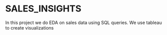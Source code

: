# SALES_INSIGHTS
In this project we do EDA on sales data using SQL queries. We use tableau to create visualizations
